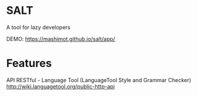 # SALT

A tool for lazy developers

DEMO:
https://mashimot.github.io/salt/app/

# Features

API RESTful - Language Tool (LanguageTool Style and Grammar Checker)
http://wiki.languagetool.org/public-http-api